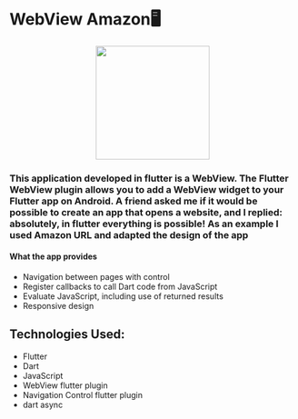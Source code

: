 <h1>WebView Amazon🖥️</h1>

<div align="center">
<img src="https://user-images.githubusercontent.com/95655454/215904906-691ed922-ea21-4a4a-80d9-e7e491318369.png" width = "200px"/>
</div>
<h3>This application developed in flutter is a WebView. The Flutter WebView plugin allows you to add a WebView widget to your Flutter app on Android.
A friend asked me if it would be possible to create an app that opens a website, and I replied: absolutely, in flutter everything is possible!
  As an example I used Amazon URL and adapted the design of the app
</h3>

<h4>What the app provides</h4>

+ Navigation between pages with control
+ Register callbacks to call Dart code from JavaScript
+ Evaluate JavaScript, including use of returned results
+ Responsive design


## Technologies Used:
- Flutter 
- Dart
- JavaScript
- WebView flutter plugin
- Navigation Control flutter plugin
- dart async
